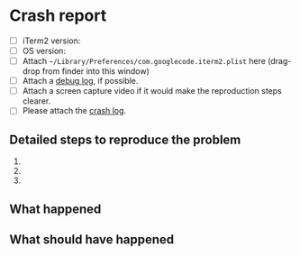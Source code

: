 # Crash report

<!-- Thanks for filing an issue! Please answer the questions below so I can help you. -->

- [ ] iTerm2 version:
- [ ] OS version:
- [ ] Attach `~/Library/Preferences/com.googlecode.iterm2.plist` here (drag-drop from finder into this window)
- [ ] Attach a [debug log](https://iterm2.com/debuglog), if possible.
- [ ] Attach a screen capture video if it would make the reproduction steps clearer.
- [ ] Please attach the [crash log](https://gitlab.com/gnachman/iterm2/wikis/crash-logs).

<!-- PLEASE ATTACH YOUR PLIST FILE FOR BUG REPORTS!
Seriously! I'll probably ask you for it if you don’t. -->

## Detailed steps to reproduce the problem

1.
2.
3.

## What happened

## What should have happened
